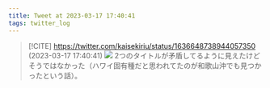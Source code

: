 ```yaml
---
title: Tweet at 2023-03-17 17:40:41
tags: twitter_log
---
```


> [!CITE] https://twitter.com/kaisekiriu/status/1636648738944057350 (2023-03-17 17:40:41)
> ![](https://twitter.com/kaisekiriu/status/1636648738944057350)
> 2つのタイトルが矛盾してるように見えたけどそうではなかった（ハワイ固有種だと思われてたのが和歌山沖でも見つかったという話）。
